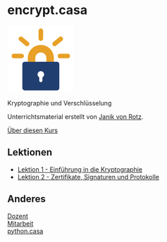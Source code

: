 # encrypt.casa
![](./letsencrypt.png)

Kryptographie und Verschlüsselung

Unterrichtsmaterial erstellt von [Janik von Rotz](https://janikvonrotz.ch/).

[Über diesen Kurs](%C3%BCber.md)

## Lektionen

* [Lektion 1 - Einführung in die Kryptographie](topic-1/README.md)
* [Lektion 2 - Zertifikate, Signaturen und Protokolle](topic-2/README.md)

## Anderes

[Dozent](dozent.md)  
[Mitarbeit](mitarbeit.md)  
[python.casa](https://python.casa)